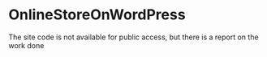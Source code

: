 # OnlineStoreOnWordPress
The site code is not available for public access, but there is a report on the work done
